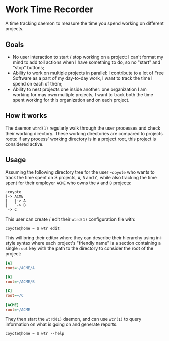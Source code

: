 # Work Time Recorder

A time tracking daemon to measure the time you spend working on different projects.

## Goals

* No user interaction to start / stop working on a project: I can't format my mind to add toil actions when I have something to do, so no "start" and "stop" buttons;
* Ability to work on multiple projects in parallel: I contribute to a lot of Free Software as a part of my day-to-day work, I want to track the time I spend on each of them;
* Ability to nest projects one inside another: one organization I am working for may own multiple projects, I want to track both the time spent working for this organization and on each project.

## How it works

The daemon `wtrd(1)` regularly walk through the user processes and check their working directory.  These working directories are compared to projects roots: if any process' working directory is in a project root, this project is considered active.

## Usage

Assuming the following directory tree for the user `~coyote` who wants to track the time spent on 3 projects, `A`, `B` and `C`, while also tracking the time spent for their employer `ACME` who owns the `A` and `B` projects:

```
~coyote
|-> ACME
|   |-> A
|   `-> B
`-> C
```

This user can create / edit their `wtrd(1)` configuration file with:

```sh-session
coyote@home ~ $ wtr edit
```

This will bring their editor where they can describe their hierarchy using ini-style syntax where each project's "friendly name" is a section containing a single `root` key with the path to the directory to consider the root of the project:

```ini
[A]
root=~/ACME/A

[B]
root=~/ACME/B

[C]
root=~/C

[ACME]
root=~/ACME
```

They then start the `wtrd(1)` daemon, and can use `wtr(1)` to query information on what is going on and generate reports.

```sh-session
coyote@home ~ $ wtr --help
```
